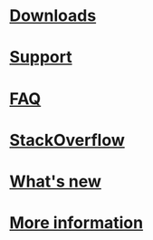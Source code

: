 # [Downloads](~/resources-tools-downloads.md)
# [Support](~/resources-support.md)
# [FAQ](~/bot-framework-faq.md)
# [StackOverflow](http://stackoverflow.com/questions/tagged/botframework)
# [What's new](~/whats-new.md)
# [More information](~/resources-design-develop-contributions.md)
<!--## [Tools](~/resources/tools.md)-->